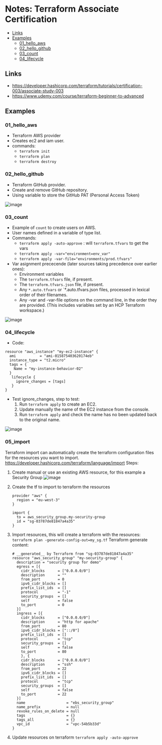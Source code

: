 <h1>Notes: Terraform Associate Certification</h1>

<!-- TOC -->
  * [Links](#links)
  * [Examples](#examples)
    * [01_hello_aws](#01helloaws)
    * [02_hello_github](#02hellogithub)
    * [03_count](#03count)
    * [04_lifecycle](#04lifecycle)
<!-- TOC -->

## Links
* https://developer.hashicorp.com/terraform/tutorials/certification-003/associate-study-003
* https://www.udemy.com/course/terraform-beginner-to-advanced

## Examples
### 01_hello_aws
* Terraform AWS provider
* Creates ec2 and iam user.
* commands:
  * `terraform init`
  * `terraform plan`
  * `terraform destroy`

### 02_hello_github
* Terraform GitHub provider.
* Create and remove GitHub repository.
* Using variable to store the GitHub PAT (Personal Access Token)

![image](https://github.com/user-attachments/assets/4c0f7131-9bd4-4078-884e-3c17e9e27012)

### 03_count
* Example of `count` to create users on AWS.
* User names defined in a variable of type list.
* Commands:
  * `terraform apply -auto-approve` : will `terraform.tfvars` to get the vars
  * `terraform apply -var="environment=env_var"`
  * `terraform apply -var-file="environments/prod.tfvars"`
* Var asignment prececende (later sources taking precedence over earlier ones):
  * Environment variables
  * The `terraform.tfvars` file, if present.
  * The `terraform.tfvars.json` file, if present.
  * Any `*.auto.tfvars` or `*.auto.tfvars.json files, processed in lexical order of their filenames.
  * Any -var and -var-file options on the command line, in the order they are provided. (This includes variables set by an HCP Terraform workspace.)

![image](https://github.com/user-attachments/assets/b75f5814-6310-40ea-b8f3-85f88688c227)

### 04_lifecycle
* Code:
```hcl
resource "aws_instance" "my-ec2-instance" {
  ami           = "ami-015875403620174eb"
  instance_type = "t2.micro"
  tags = {
    Name = "my-instance-behavior-02"
  }
   lifecycle {
     ignore_changes = [tags]
   }
}
```

* Test ignore_changes, step to test:
  1. Run `terraform apply` to create an EC2.
  2. Update manually the name of the EC2 instance from the console.
  3. Run `terraform apply` and check the name has no been updated back to the original name.  

![image](https://github.com/user-attachments/assets/fe6373ac-9ed5-46af-b2b3-be1da6dab834)

### 05_import
Terraform import can automatically create the terraform configuration files for the resources you want to import.
https://developer.hashicorp.com/terraform/language/import
Steps:
1. Create manual or use an existing AWS resource, for this example a Security Group 
![image](https://github.com/user-attachments/assets/9576730f-cf3e-4a8c-8c53-79b509799b55)   

2. Create the tf to import to terraform the resources
    ```hcl
    provider "aws" {
      region = "eu-west-3"
    }
    
    import {
      to = aws_security_group.my-security-group
      id = "sg-03787de81847a4a35"
    }
    ```
3. Import resources, this will create a terraform with the resources:
    `terraform plan -generate-config-out=my_sg.tf`
    Terraform generate content:
    ```hcl
    # __generated__ by Terraform from "sg-03787de81847a4a35"
    resource "aws_security_group" "my-security-group" {
      description = "security group for demo"
      egress = [{
        cidr_blocks      = ["0.0.0.0/0"]
        description      = ""
        from_port        = 0
        ipv6_cidr_blocks = []
        prefix_list_ids  = []
        protocol         = "-1"
        security_groups  = []
        self             = false
        to_port          = 0
      }]
      ingress = [{
        cidr_blocks      = ["0.0.0.0/0"]
        description      = "http for apache"
        from_port        = 80
        ipv6_cidr_blocks = ["::/0"]
        prefix_list_ids  = []
        protocol         = "tcp"
        security_groups  = []
        self             = false
        to_port          = 80
        }, {
        cidr_blocks      = ["0.0.0.0/0"]
        description      = "ssh"
        from_port        = 22
        ipv6_cidr_blocks = []
        prefix_list_ids  = []
        protocol         = "tcp"
        security_groups  = []
        self             = false
        to_port          = 22
      }]
      name                   = "ebs_security_group"
      name_prefix            = null
      revoke_rules_on_delete = null
      tags                   = {}
      tags_all               = {}
      vpc_id                 = "vpc-54b5b33d"
    }
    ```
4. Update resources on terraform
    `terraform apply -auto-approve`





